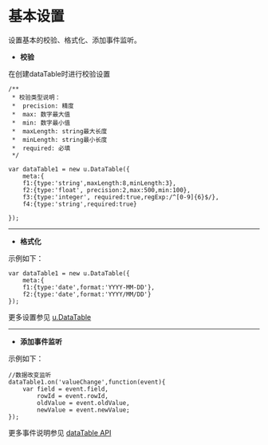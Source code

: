 # 基本设置

设置基本的校验、格式化、添加事件监听。

* **校验**


在创建dataTable时进行校验设置

	/**
     * 校验类型说明：
     *  precision: 精度
     *  max: 数字最大值
     *  min: 数字最小值
     *  maxLength: string最大长度
     *  minLength: string最小长度
     *  required: 必填
     */
   
    var dataTable1 = new u.DataTable({
        meta:{
        f1:{type:'string',maxLength:8,minLength:3},
        f2:{type:'float', precision:2,max:500,min:100},
        f3:{type:'integer', required:true,regExp:/^[0-9]{6}$/},
        f4:{type:'string',required:true}

    });
 

---

* **格式化**
	
示例如下：
	
    var dataTable1 = new u.DataTable({
        meta:{
        f1:{type:'date',format:'YYYY-MM-DD'},
        f2:{type:'date',format:'YYYY/MM/DD'}
    });

更多设置参见 [u.DataTable](http://design.yyuap.com/dist/pages/kero/udatatable.html)

---


* **添加事件监听**

示例如下：

	//数据改变监听
	dataTable1.on('valueChange',function(event){
		var field = event.field,
			rowId = event.rowId,
			oldValue = event.oldValue,
			newValue = event.newValue;
	});

更多事件说明参见 [dataTable API](core.html)
